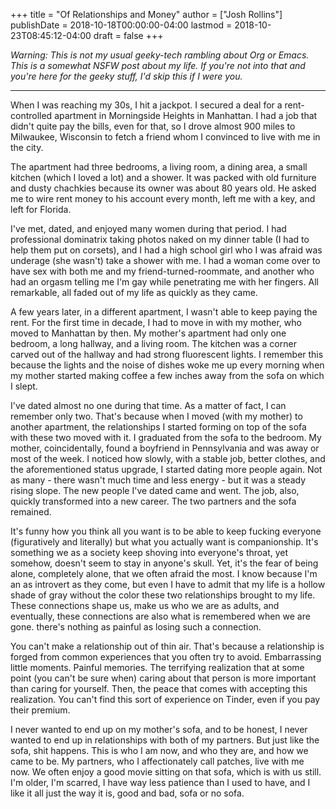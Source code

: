 +++
title = "Of Relationships and Money"
author = ["Josh Rollins"]
publishDate = 2018-10-18T00:00:00-04:00
lastmod = 2018-10-23T08:45:12-04:00
draft = false
+++

_Warning: This is not my usual geeky-tech rambling about Org or Emacs. This is a somewhat NSFW post about my life. If you're not into that and you're here for the geeky stuff, I'd skip this if I were you._

<!--more-->

-   - -

When I was reaching my 30s, I hit a jackpot. I secured a deal for a rent-controlled apartment in Morningside Heights in Manhattan. I had a job that didn't quite pay the bills, even for that, so I drove almost 900 miles to Milwaukee, Wisconsin to fetch a friend whom I convinced to live with me in the city.

The apartment had three bedrooms, a living room, a dining area, a small kitchen (which I loved a lot) and a shower. It was packed with old furniture and dusty chachkies because its owner was about 80 years old. He asked me to wire rent money to his account every month, left me with a key, and left for Florida.

I've met, dated, and enjoyed many women during that period. I had professional dominatrix taking photos naked on my dinner table (I had to help them put on corsets), and I had a high school girl who I was afraid was underage (she wasn't) take a shower with me. I had a woman come over to have sex with both me and my friend-turned-roommate, and another who had an orgasm telling me I'm gay while penetrating me with her fingers. All remarkable, all faded out of my life as quickly as they came.

A few years later, in a different apartment, I wasn't able to keep paying the rent. For the first time in decade, I had to move in with my mother, who moved to Manhattan by then. My mother's apartment had only one bedroom, a long hallway, and a living room. The kitchen was a corner carved out of the hallway and had strong fluorescent lights. I remember this because the lights and the noise of dishes woke me up every morning when my mother started making coffee a few inches away from the sofa on which I slept.

I've dated almost no one during that time. As a matter of fact, I can remember only two. That's because when I moved (with my mother) to another apartment, the relationships I started forming on top of the sofa with these two moved with it.  I graduated from the sofa to the bedroom. My mother, coincidentally, found a boyfriend in Pennsylvania and was away or most of the week. I noticed how slowly, with a stable job, better clothes, and the aforementioned status upgrade, I started dating more people again. Not as many - there wasn't much time and less energy - but it was a steady rising slope. The new people I've dated came and went. The job, also, quickly transformed into a new career. The two partners and the sofa remained.

It's funny how you think all you want is to be able to keep fucking everyone (figuratively and literally) but what you actually want is companionship. It's something we as a society keep shoving into everyone's throat, yet somehow, doesn't seem to stay in anyone's skull. Yet, it's the fear of being alone, completely alone, that we often afraid the most. I know because I'm an as introvert as they come, but even I have to admit that my life is a hollow shade of gray without the color these two relationships brought to my life. These connections shape us, make us who we are as adults, and eventually, these connections are also what is remembered when we are gone. there's nothing as painful as losing such a connection.

You can't make a relationship out of thin air. That's because a relationship is forged from common experiences that you often try to avoid. Embarrassing little moments. Painful memories. The terrifying realization that at some point (you can't be sure when) caring about that person is more important than caring for yourself. Then, the peace that comes with accepting this realization. You can't find this sort of experience on Tinder, even if you pay their premium.

I never wanted to end up on my mother's sofa, and to be honest, I never wanted to end up in relationships with both of my partners. But just like the sofa, shit happens. This is who I am now, and who they are, and how we came to be. My partners, who I affectionately call patches, live with me now. We often enjoy a good movie sitting on that sofa, which is with us still.  I'm older, I'm scarred, I have way less patience than I used to have, and I like it all just the way it is, good and bad, sofa or no sofa.